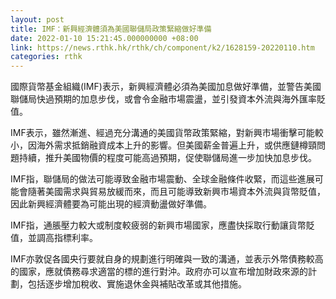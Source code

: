 ```yaml
---
layout: post
title: IMF：新興經濟體須為美國聯儲局政策緊縮做好準備
date: 2022-01-10 15:21:45.000000000 +08:00
link: https://news.rthk.hk/rthk/ch/component/k2/1628159-20220110.htm
categories: rthk
---
```


國際貨幣基金組織(IMF)表示，新興經濟體必須為美國加息做好準備，並警告美國聯儲局快過預期的加息步伐，或會令金融市場震盪，並引發資本外流與海外匯率貶值。

IMF表示，雖然漸進、經過充分溝通的美國貨幣政策緊縮，對新興市場衝擊可能較小，因海外需求抵銷融資成本上升的影響。但美國薪金普遍上升，或供應鏈樽頸問題持續，推升美國物價的程度可能高過預期，促使聯儲局進一步加快加息步伐。

IMF指，聯儲局的做法可能導致金融市場震動、全球金融條件收緊，而這些進展可能會隨著美國需求與貿易放緩而來，而且可能導致新興市場資本外流與貨幣貶值，因此新興經濟體要為可能出現的經濟動盪做好準備。

IMF指，通脹壓力較大或制度較疲弱的新興市場國家，應盡快採取行動讓貨幣貶值，並調高指標利率。

IMF亦敦促各國央行要就自身的規劃進行明確與一致的溝通，並表示外幣債務較高的國家，應就債務尋求適當的標的進行對沖。政府亦可以宣布增加財政來源的計劃，包括逐步增加稅收、實施退休金與補貼改革或其他措施。
